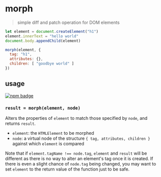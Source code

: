 # morph
> simple diff and patch operation for DOM elements

```js
let element = document.createElement("h1")
element.innerText = "hello world"
document.body.appendChild(element)

morph(element, {
  tag: "h1",
  attributes: {},
  children: [ "goodbye world" ]
})
```

## usage
[![npm badge]][npm package]

### `result = morph(element, node)`
Alters the properties of `element` to match those specified by `node`, and returns `result`.

* `element`: the `HTMLElement` to be morphed
* `node`: a virtual node of the structure `{ tag, attributes, children }` against which `element` is compared

Note that if `element.tagName !== node.tag`, `element` and `result` will be different as there is no way to alter an element's tag once it is created. If there is even a slight chance of `node.tag` being changed, you may want to set `element` to the return value of the function just to be safe.

[npm package]: https://npmjs.com/package/@semibran/morph
[npm badge]:   https://nodei.co/npm/@semibran/morph.png?mini
